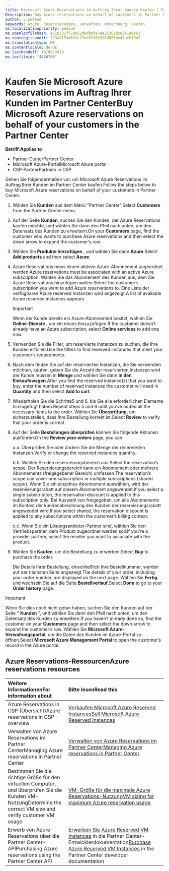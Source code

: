 ```yaml
---
title: Microsoft Azure Reservations im Auftrag Ihrer Kunden kaufen | Partner Center
Description: Buy Azure reservations on behalf of customers in Partner Center.
author: v-petand
keywords: Azure, Reservierungen, verwalten, Abrechnung, kaufen
ms.localizationpriority: medium
ms.openlocfilehash: e318331f779052dedb9fe7ee25351dc66b14b463
ms.sourcegitcommit: 123a7f53d633c27eb5f982926d856de47afb1042
ms.translationtype: MT
ms.contentlocale: de-DE
ms.lasthandoff: 10/09/2018
ms.locfileid: "4488766"
---
```

# <a name="buy-microsoft-azure-reservations-on-behalf-of-your-customers-in-the-partner-center"></a><span data-ttu-id="143c2-103">Kaufen Sie Microsoft Azure Reservations im Auftrag Ihrer Kunden im Partner Center</span><span class="sxs-lookup"><span data-stu-id="143c2-103">Buy Microsoft Azure reservations on behalf of your customers in the Partner Center</span></span> 

**<span data-ttu-id="143c2-104">Betriff:</span><span class="sxs-lookup"><span data-stu-id="143c2-104">Applies to</span></span>**

-  <span data-ttu-id="143c2-105">Partner Center</span><span class="sxs-lookup"><span data-stu-id="143c2-105">Partner Center</span></span>
-  <span data-ttu-id="143c2-106">Microsoft Azure-Portal</span><span class="sxs-lookup"><span data-stu-id="143c2-106">Microsoft Azure portal</span></span>
-  <span data-ttu-id="143c2-107">CSP-Partner</span><span class="sxs-lookup"><span data-stu-id="143c2-107">Partners in CSP</span></span>

<span data-ttu-id="143c2-108">Gehen Sie folgendermaßen vor, um Microsoft Azure Reservations im Auftrag Ihrer Kunden im Partner Center kaufen.</span><span class="sxs-lookup"><span data-stu-id="143c2-108">Follow the steps below to buy Microsoft Azure reservations on behalf of your customers in Partner Center.</span></span>

1. <span data-ttu-id="143c2-109">Wählen Sie **Kunden** aus dem Menü "Partner Center".</span><span class="sxs-lookup"><span data-stu-id="143c2-109">Select **Customers** from the Partner Center menu.</span></span>  

2. <span data-ttu-id="143c2-110">Auf der Seite **Kunden**, suchen Sie den Kunden, der Azure Reservations kaufen möchte, und wählen Sie dann den Pfeil nach unten, um den Datensatz des Kunden zu erweitern.</span><span class="sxs-lookup"><span data-stu-id="143c2-110">On your **Customers** page, find the customer who wants to purchase Azure reservations and then select the down arrow to expand the customer’s row.</span></span>  

3. <span data-ttu-id="143c2-111">Wählen Sie **Produkte hinzufügen** , und wählen Sie dann **Azure**.</span><span class="sxs-lookup"><span data-stu-id="143c2-111">Select **Add products** and then select **Azure**.</span></span> 
    
4. <span data-ttu-id="143c2-112">Azure Reservations muss einem aktiven Azure-Abonnement zugeordnet werden.</span><span class="sxs-lookup"><span data-stu-id="143c2-112">Azure reservations must be associated with an active Azure subscription.</span></span> <span data-ttu-id="143c2-113">Wählen Sie das Abonnement des Kunden aus, dem Sie Azure Reservations hinzufügen wollen.</span><span class="sxs-lookup"><span data-stu-id="143c2-113">Select the customer’s subscription you want to add Azure reservations to.</span></span> <span data-ttu-id="143c2-114">Eine Liste der verfügbaren Azure reserved Instanzen wird angezeigt.</span><span class="sxs-lookup"><span data-stu-id="143c2-114">A list of available Azure reserved instances appears.</span></span> 

    >[!IMPORTANT] 
    ><span data-ttu-id="143c2-115">Wenn der Kunde bereits ein Azure-Abonnement besitzt, wählen Sie **Online-Dienste** , um ein neues hinzuzufügen.</span><span class="sxs-lookup"><span data-stu-id="143c2-115">If the customer doesn’t already have an Azure subscription, select **Online services** to add one now.</span></span> 

5. <span data-ttu-id="143c2-116">Verwenden Sie die Filter, um reservierte Instanzen zu suchen, die Ihre Kunden erfüllen.</span><span class="sxs-lookup"><span data-stu-id="143c2-116">Use the filters to find reserved instances that meet your customer’s requirements.</span></span>  

6. <span data-ttu-id="143c2-117">Nach dem finden Sie auf der reservierten Instanzen, die Sie verwenden möchten, kaufen, geben Sie die Anzahl der reservierten Instanzen wird der Kunde müssen in **Menge** und wählen Sie dann **in den Einkaufswagen**.</span><span class="sxs-lookup"><span data-stu-id="143c2-117">After you find the reserved instance(s) that you want to buy, enter the number of reserved instances the customer will need in **Quantity** and then select **Add to cart**.</span></span>  

7. <span data-ttu-id="143c2-118">Wiederholen Sie die Schritte5 und 6, bis Sie alle erforderlichen Elemente hinzugefügt haben.</span><span class="sxs-lookup"><span data-stu-id="143c2-118">Repeat steps 5 and 6 until you’ve added all the necessary items to the order.</span></span> <span data-ttu-id="143c2-119">Wählen Sie **Überprüfung**, um sicherzustellen, dass Ihre Bestellung korrekt ist.</span><span class="sxs-lookup"><span data-stu-id="143c2-119">Select **Review** to verify that your order is correct.</span></span>  

8. <span data-ttu-id="143c2-120">Auf der Seite **Bestellungen überprüfen** können Sie folgende Aktionen ausführen:</span><span class="sxs-lookup"><span data-stu-id="143c2-120">On the **Review your orders** page, you can:</span></span> 

    <span data-ttu-id="143c2-121">a.</span><span class="sxs-lookup"><span data-stu-id="143c2-121">a.</span></span> <span data-ttu-id="143c2-122">Überprüfen Sie oder ändern Sie die Menge der reservierten Instanzen.</span><span class="sxs-lookup"><span data-stu-id="143c2-122">Verify or change the reserved instances quantity.</span></span>

    <span data-ttu-id="143c2-123">b.</span><span class="sxs-lookup"><span data-stu-id="143c2-123">b.</span></span> <span data-ttu-id="143c2-124">Wählen Sie den reservierungsbereich aus.</span><span class="sxs-lookup"><span data-stu-id="143c2-124">Select the reservation’s scope.</span></span> <span data-ttu-id="143c2-125">Der Reservierungsbereich kann ein Abonnement oder mehrere Abonnements (freigegebener Bereich) umfassen.</span><span class="sxs-lookup"><span data-stu-id="143c2-125">The reservation’s scope can cover one subscription or multiple subscriptions (shared scope).</span></span> <span data-ttu-id="143c2-126">Wenn Sie ein einzelnes Abonnement auswählen, wird der reservierungsrabatt auf diesem Abonnement angewendet.</span><span class="sxs-lookup"><span data-stu-id="143c2-126">If you select a single subscription, the reservation discount is applied to this subscription only.</span></span> <span data-ttu-id="143c2-127">Bei Auswahl von freigegeben, um alle Abonnements im Kontext der kundenabrechnung des Kunden der reservierungsrabatt angewendet wird.</span><span class="sxs-lookup"><span data-stu-id="143c2-127">If you select shared, the reservation discount is applied to any subscriptions within the customer’s billing context.</span></span> 

    <span data-ttu-id="143c2-128">c.</span><span class="sxs-lookup"><span data-stu-id="143c2-128">c.</span></span> <span data-ttu-id="143c2-129">Wenn Sie ein Lösungsanbieter-Partner sind, wählen Sie den Vertriebspartner, dem Produkt zugeordnet werden soll.</span><span class="sxs-lookup"><span data-stu-id="143c2-129">If you're a provider partner, select the reseller you want to associate with the product.</span></span>

9. <span data-ttu-id="143c2-130">Wählen Sie **Kaufen**, um die Bestellung zu erwerben.</span><span class="sxs-lookup"><span data-stu-id="143c2-130">Select **Buy** to purchase the order.</span></span> 

    <span data-ttu-id="143c2-131">Die Details Ihrer Bestellung, einschließlich Ihre Bestellnummer, werden auf der nächsten Seite angezeigt.</span><span class="sxs-lookup"><span data-stu-id="143c2-131">The details of your order, including your order number, are displayed on the next page.</span></span> <span data-ttu-id="143c2-132">Wählen Sie **Fertig** und wechseln Sie auf die Seite **Bestellverlauf**.</span><span class="sxs-lookup"><span data-stu-id="143c2-132">Select **Done** to go to your **Order history** page.</span></span> 

>[!IMPORTANT]
><span data-ttu-id="143c2-133">Wenn Sie dies noch nicht getan haben, suchen Sie den Kunden auf der Seite " **Kunden** ", und wählen Sie dann den Pfeil nach unten, um den Datensatz des Kunden zu erweitern.</span><span class="sxs-lookup"><span data-stu-id="143c2-133">If you haven’t already done so, find the customer on your **Customers** page and then select the down arrow to expand the customer’s row.</span></span> <span data-ttu-id="143c2-134">Wählen Sie **Microsoft Azure-Verwaltungsportal**, um die Daten des Kunden im Azure-Portal zu öffnen.</span><span class="sxs-lookup"><span data-stu-id="143c2-134">Select **Microsoft Azure Management Portal** to open the customer’s record in the Azure portal.</span></span>

## <a name="azure-reservations-resources"></a><span data-ttu-id="143c2-135">Azure Reservations-Ressourcen</span><span class="sxs-lookup"><span data-stu-id="143c2-135">Azure reservations resources</span></span>
|**<span data-ttu-id="143c2-136">Weitere Informationen</span><span class="sxs-lookup"><span data-stu-id="143c2-136">For information about</span></span>**   |**<span data-ttu-id="143c2-137">Bitte lesen</span><span class="sxs-lookup"><span data-stu-id="143c2-137">Read this</span></span>**    |
|:-----------------------------|:-----------------|
|<span data-ttu-id="143c2-138">Azure Reservations in CSP (Übersicht)</span><span class="sxs-lookup"><span data-stu-id="143c2-138">Azure reservations in CSP overview</span></span>  | [<span data-ttu-id="143c2-139">Verkaufen Microsoft Azure Reserved Instances</span><span class="sxs-lookup"><span data-stu-id="143c2-139">Sell Microsoft Azure Reserved Instances</span></span>](azure-reservations.md) |
|<span data-ttu-id="143c2-140">Verwalten von Azure Reservations im Partner Center</span><span class="sxs-lookup"><span data-stu-id="143c2-140">Managing Azure reservations in Partner Center</span></span> | [<span data-ttu-id="143c2-141">Verwalten von Azure Reservations im Partner Center</span><span class="sxs-lookup"><span data-stu-id="143c2-141">Managing Azure reservations in Partner Center</span></span>](azure-reservations-manage.md)
|<span data-ttu-id="143c2-142">Bestimmen Sie die richtige Größe für den virtuellen Computer, und überprüfen Sie die Kunden VM-Nutzung</span><span class="sxs-lookup"><span data-stu-id="143c2-142">Determine the correct VM size and verify customer VM usage</span></span>   |[<span data-ttu-id="143c2-143">VM-Größe für die maximale Azure Reservations-Nutzung</span><span class="sxs-lookup"><span data-stu-id="143c2-143">VM sizing for maximum Azure reservation usage</span></span>](azure-usage.md)   |
|<span data-ttu-id="143c2-144">Erwerb von Azure Reservations über die Partner Center-API</span><span class="sxs-lookup"><span data-stu-id="143c2-144">Purchasing Azure reservations using the Partner Center API</span></span> | <span data-ttu-id="143c2-145">[Erwerben Sie Azure Reserved VM Instances](https://docs.microsoft.com/partner-center/develop/purchase-azure-reservations) in die Partner Center-Entwicklerdokumentation</span><span class="sxs-lookup"><span data-stu-id="143c2-145">[Purchase Azure Reserved VM Instances](https://docs.microsoft.com/partner-center/develop/purchase-azure-reservations) in the Partner Center developer documentation</span></span>

 


 
